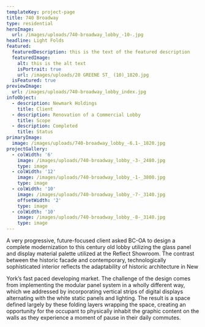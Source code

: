 ```yaml
---
templateKey: project-page
title: 740 Broadway
type: residential
heroImage:
  url: /images/uploads/740-broadway_lobby_-10-.jpg
headline: Light Folds
featured:
  featuredDescription: this is the text of the featured description
  featuredImage:
    alt: this is the alt text
    isPortrait: true
    url: /images/uploads/20 GREENE ST_ (10)_1820.jpg
  isFeatured: true
previewImage:
  url: /images/uploads/740-broadway_lobby_index.jpg
infoObject:
  - description: Newmark Holdings
    title: Client
  - description: Renovation of a Commercial Lobby
    title: Scope
  - description: Completed
    title: Status
primaryImage:
  image: /images/uploads/740-broadway_lobby_-6.1-_1820.jpg
projectGallery:
  - colWidth: '6'
    image: /images/uploads/740-broadway_lobby_-3-_2480.jpg
    type: image
  - colWidth: '12'
    image: /images/uploads/740-broadway_lobby_-1-_3800.jpg
    type: image
  - colWidth: '10'
    image: /images/uploads/740-broadway_lobby_-7-_3140.jpg
    offsetWidth: '2'
    type: image
  - colWidth: '10'
    image: /images/uploads/740-broadway_lobby_-8-_3140.jpg
    type: image
---
```

A very progressive, future-focused client asked BC-OA to design a complete modernization to this century old lobby utilizing the glass panel and display material palette utilized at the Reflect Showroom. The contrast between the historic facade and contemporary, technologically sophisticated interior reflects the adaptability of historic architecture in New

York’s fast paced developing market. The challenge of the design comes from implementing the modular panel system in a wholly different way, which we addressed by incorporating vertical strips of digital displays alternating with the white static panels and lighting. The result is a space defined largely by these folding layers wrapping the space, creating an opportunity for the occupant to physically inhabit the graphic content on the walls as they experience a moment of pause in their daily commutes.
